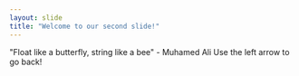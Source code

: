 ```yaml
---
layout: slide
title: "Welcome to our second slide!"
---
```

"Float like a butterfly, string like a bee" - Muhamed Ali
Use the left arrow to go back!
